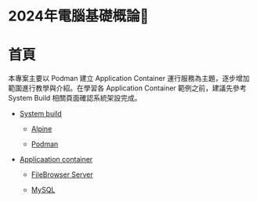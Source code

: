# 2024年電腦基礎概論📝

# 首頁

本專案主要以 Podman 建立 Application Container 運行服務為主題，逐步增加範圍進行教學與介紹。在學習各 Application Container 範例之前，建議先參考 System Build 相關頁面確認系統架設完成。

- [System build]()

  - [Alpine](https://github.com/CUTe-CCNL/upboardbox/blob/main/System%20Build/Build%20Alpine/README.md)

  - [Podman](https://github.com/CUTe-CCNL/upboardbox/blob/main/System%20Build/Podman/README.md)

- [Applicaation container](https://github.com/CUTe-CCNL/upboardbox/blob/main/Application%20Container/README.md)

  - [FileBrowser Server](https://github.com/CUTe-CCNL/upboardbox/blob/main/Application%20Container/File%20Browser%20Server/README.md)

  - [MySQL](https://github.com/CUTe-CCNL/upboardbox/blob/main/Application%20Container/MySQL/README.md)